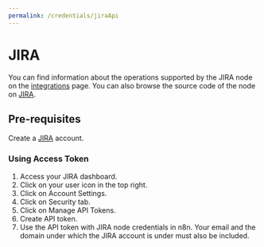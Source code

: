 ```yaml
---
permalink: /credentials/jiraApi
---
```



# JIRA
You can find information about the operations supported by the JIRA node on the [integrations](https://n8n.io/integrations/n8n-nodes-base.jira) page. You can also browse the source code of the node on [JIRA](https://github.com/n8n-io/n8n/tree/master/packages/nodes-base/nodes/Jira).

## Pre-requisites

Create a [JIRA](https://www.JIRA.com/) account.

### Using Access Token

1. Access your JIRA dashboard.
2. Click on your user icon in the top right.
3. Click on Account Settings.
4. Click on Security tab.
5. Click on Manage API Tokens.
6. Create API token.
7. Use the API token with JIRA node credentials in n8n. Your email and the domain under which the JIRA account is under must also be included.





